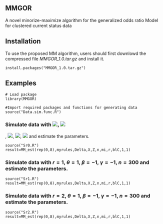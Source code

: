 ## MMGOR
A novel minorize-maximize algorithm for the generalized odds ratio Model for clustered current status data

## Installation

To use the proposed MM algorithm, users should first downlowd the compressed file *MMGOR_1.0.tar.gz* and install it.
```
install.packages("MMGOR_1.0.tar.gz")
```

## Examples
```
# Load package
library(MMGOR)

#Import required packages and functions for generating data
source("Data.sim.func.R")
```
### Simulate data with <img src="http://chart.googleapis.com/chart?cht=tx&chl= r=0" style="border:none;">, <img src="http://chart.googleapis.com/chart?cht=tx&chl= \theta=1" style="border:none;">
, <img src="http://chart.googleapis.com/chart?cht=tx&chl= \beta=-1" style="border:none;">, <img src="http://chart.googleapis.com/chart?cht=tx&chl= \gamma=-1" style="border:none;">, <img src="http://chart.googleapis.com/chart?cht=tx&chl= n=300" style="border:none;">  and estimate the parameters.
```
source("Sr0.R")
result=MM_est(rep(0,8),myrules,Delta,X,Z,n,mi,r,blC,1,1)
```

### Simulate data with $r=1$, $\theta=1$, $\beta=-1$, $\gamma=-1$, $n=300$  and estimate the parameters.
```
source("Sr1.R")
result=MM_est(rep(0,8),myrules,Delta,X,Z,n,mi,r,blC,1,1)
```

### Simulate data with $r=2$, $\theta=1$, $\beta=-1$, $\gamma=-1$, $n=300$  and estimate the parameters.
```
source("Sr2.R")
result=MM_est(rep(0,8),myrules,Delta,X,Z,n,mi,r,blC,1,1)
```
